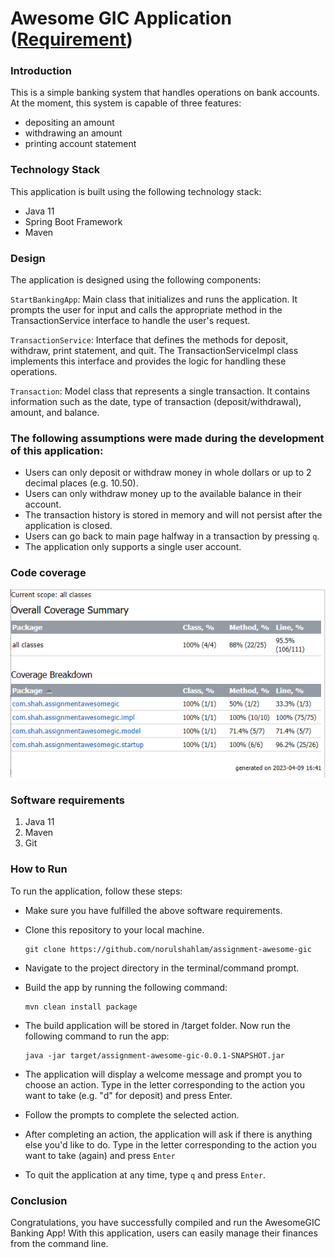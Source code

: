 # Awesome GIC Application ([Requirement](./src/main/resources/BankAccountCodingExercise.docx))

### Introduction

This is a simple banking system that handles operations on bank accounts. At the moment, this system is capable of three features:  

-	depositing an amount
-	withdrawing an amount
-	printing account statement


### Technology Stack
This application is built using the following technology stack:

- Java 11
- Spring Boot Framework
- Maven

### Design

The application is designed using the following components:

`StartBankingApp`: Main class that initializes and runs the application. It prompts the user for input and calls the appropriate method in the TransactionService interface to handle the user's request.

`TransactionService`: Interface that defines the methods for deposit, withdraw, print statement, and quit. The TransactionServiceImpl class implements this interface and provides the logic for handling these operations.

`Transaction`: Model class that represents a single transaction. It contains information such as the date, type of transaction (deposit/withdrawal), amount, and balance.

### The following assumptions were made during the development of this application:

- Users can only deposit or withdraw money in whole dollars or up to 2 decimal places (e.g. 10.50).
- Users can only withdraw money up to the available balance in their account.
- The transaction history is stored in memory and will not persist after the application is closed.
- Users can go back to main page halfway in a transaction by pressing `q`.
- The application only supports a single user account.

### Code coverage

![Image](./src/main/resources/code-coverage.PNG)

### Software requirements

1. Java 11
2. Maven
3. Git

### How to Run

To run the application, follow these steps:

- Make sure you have fulfilled the above software requirements.

- Clone this repository to your local machine.

      git clone https://github.com/norulshahlam/assignment-awesome-gic

- Navigate to the project directory in the terminal/command prompt.

- Build the app by running the following command:

      mvn clean install package

- The build application will be stored in /target folder. Now run the following command to run the app:  

      java -jar target/assignment-awesome-gic-0.0.1-SNAPSHOT.jar

- The application will display a welcome message and prompt you to choose an action. Type in the letter corresponding to the action you want to take (e.g. "d" for deposit) and press Enter.

- Follow the prompts to complete the selected action.

- After completing an action, the application will ask if there is anything else you'd like to do. Type in the letter corresponding to the action you want to take (again) and press `Enter`

- To quit the application at any time, type `q` and press `Enter`.

### Conclusion

Congratulations, you have successfully compiled and run the AwesomeGIC Banking App! With this application, users can easily manage their finances from the command line.